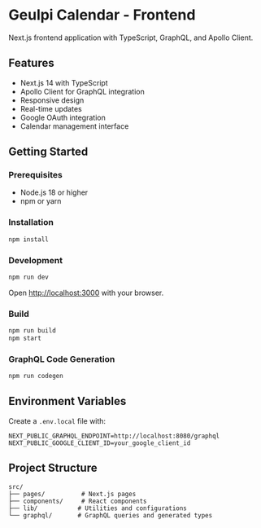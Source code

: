 # Geulpi Calendar - Frontend

Next.js frontend application with TypeScript, GraphQL, and Apollo Client.

## Features

- Next.js 14 with TypeScript
- Apollo Client for GraphQL integration
- Responsive design
- Real-time updates
- Google OAuth integration
- Calendar management interface

## Getting Started

### Prerequisites

- Node.js 18 or higher
- npm or yarn

### Installation

```bash
npm install
```

### Development

```bash
npm run dev
```

Open [http://localhost:3000](http://localhost:3000) with your browser.

### Build

```bash
npm run build
npm start
```

### GraphQL Code Generation

```bash
npm run codegen
```

## Environment Variables

Create a `.env.local` file with:

```env
NEXT_PUBLIC_GRAPHQL_ENDPOINT=http://localhost:8080/graphql
NEXT_PUBLIC_GOOGLE_CLIENT_ID=your_google_client_id
```

## Project Structure

```
src/
├── pages/          # Next.js pages
├── components/     # React components
├── lib/           # Utilities and configurations
└── graphql/       # GraphQL queries and generated types
```